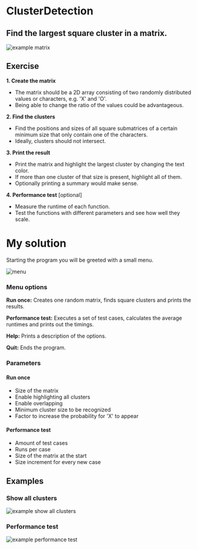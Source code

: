
# ClusterDetection

## Find the largest square cluster in a matrix.

![example matrix](https://user-images.githubusercontent.com/20523988/64360441-ce3f0e00-d00a-11e9-936b-ee8453e61881.png)

## Exercise

**1. Create the matrix**
* The matrix should be a 2D array consisting of two randomly distributed values or characters, e.g. 'X' and 'O'. 
* Being able to change the ratio of the values could be advantageous. 

**2. Find the clusters**
* Find the positions and sizes of all square submatrices of a certain minimum size that only contain one of the characters. 
* Ideally, clusters should not intersect. 

**3. Print the result**
* Print the matrix and highlight the largest cluster by changing the text color. 
* If more than one cluster of that size is present, highlight all of them. 
* Optionally printing a summary would make sense.

**4. Performance test** [optional]
* Measure the runtime of each function. 
* Test the functions with different parameters and see how well they scale.

# My solution
Starting the program you will be greeted with a small menu. 

![menu](https://user-images.githubusercontent.com/20523988/64320530-0b7dae80-cfbf-11e9-81a8-515c96490860.png)

### Menu options
**Run once:** Creates one random matrix, finds square clusters and prints the results.

**Performance test:** Executes a set of test cases, calculates the average runtimes and prints out the timings.

**Help:** Prints a description of the options.

**Quit:** Ends the program.

### Parameters
#### Run once
* Size of the matrix
* Enable highlighting all clusters
* Enable overlapping
* Minimum cluster size to be recognized
* Factor to increase the probability for 'X' to appear

#### Performance test
* Amount of test cases
* Runs per case
* Size of the matrix at the start
* Size increment for every new case

## Examples

### Show all clusters

![example show all clusters](https://user-images.githubusercontent.com/20523988/64360535-f595db00-d00a-11e9-99ce-531400010e70.png)

### Performance test

![example performance test](https://user-images.githubusercontent.com/20523988/64360763-6a691500-d00b-11e9-9344-d4028498f96f.png)

